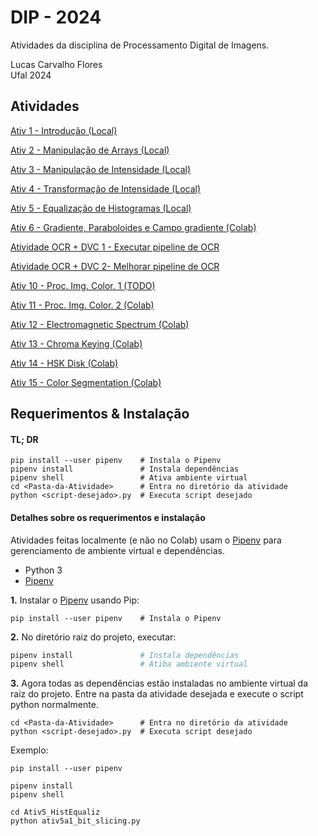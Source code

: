 # DIP - 2024

Atividades da disciplina de Processamento Digital de Imagens.

Lucas Carvalho Flores  
Ufal 2024


## Atividades

[Ativ 1 - Introdução (Local)](Ativ1_Intro/)

[Ativ 2 - Manipulação de Arrays (Local)](Ativ2_ManipArrays/)

[Ativ 3 - Manipulação  de Intensidade (Local)](Ativ3_ManipIntensi/)

[Ativ 4 - Transformação de Intensidade (Local)](Ativ4_TransformIntensi/)

[Ativ 5 - Equalização de Histogramas (Local)](Ativ5_HistEqualiz/)

[Ativ 6 - Gradiente, Paraboloides e Campo gradiente (Colab)](https://colab.research.google.com/drive/1Can01egAZs3b6U5mojp-0vYwXsu3m0Nx?usp=sharing)

[Atividade OCR + DVC 1 - Executar pipeline de OCR](https://github.com/kallyous/DIP-OCR-MLOps-DVC)

[Atividade OCR + DVC 2- Melhorar pipeline de OCR](Ativ-Melhorar-pipeline-OCR/)

[Ativ 10 - Proc. Img. Color. 1 (TODO)](Ativ10_ProcImgColor/)

[Ativ 11 - Proc. Img. Color. 2 (Colab)](https://colab.research.google.com/drive/165M_2_ZnfId2K8nRtWOT-eVM5tx9xvp7?usp=sharing)

[Ativ 12 - Electromagnetic Spectrum (Colab)](https://colab.research.google.com/drive/1_4U9E8nTMfs_so-1gInM2TdV96XjOf_F?usp=sharing)

[Ativ 13 - Chroma Keying (Colab)](https://colab.research.google.com/drive/1Cf1i0CtZ8GjX1QqIoar6V6YR2YpDC3Ca?usp=sharing)

[Ativ 14 - HSK Disk (Colab)](https://colab.research.google.com/drive/1pcqOu0QMaJ-TBM926mD3II4Hhz7GrkE7?usp=sharing)

[Ativ 15 - Color Segmentation (Colab)](https://colab.research.google.com/drive/1Eia_efPdo5XEQl0GQw7EsSLOM_OyZS2_?usp=sharing)

## Requerimentos & Instalação

#### TL; DR

```shell
pip install --user pipenv    # Instala o Pipenv
pipenv install               # Instala dependências
pipenv shell                 # Ativa ambiente virtual
cd <Pasta-da-Atividade>      # Entra no diretório da atividade
python <script-desejado>.py  # Executa script desejado
```

#### Detalhes sobre os requerimentos e instalação

Atividades feitas localmente (e não no Colab) usam o [Pipenv](https://pipenv.pypa.io/en/latest/) para gerenciamento de ambiente virtual e dependências.

* Python 3
* [Pipenv](https://pipenv.pypa.io/en/latest/)

**1.** Instalar o [Pipenv](https://pipenv.pypa.io/en/latest/) usando Pip:

```shell
pip install --user pipenv    # Instala o Pipenv
```

**2.** No diretório raiz do projeto, executar:
```bash
pipenv install               # Instala dependências
pipenv shell                 # Atiba ambiente virtual
```

**3.** Agora todas as dependências estão instaladas no ambiente virtual da raiz do projeto. Entre na pasta da atividade desejada e execute o script python normalmente.

```
cd <Pasta-da-Atividade>      # Entra no diretório da atividade
python <script-desejado>.py  # Executa script desejado
```

Exemplo:

```
pip install --user pipenv

pipenv install
pipenv shell

cd Ativ5_HistEqualiz
python ativ5a1_bit_slicing.py
```
